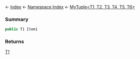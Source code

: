 ← [Index](Api-Index) ← [Namespace Index](Namespace-Index) ← [MyTuple&lt;T1, T2, T3, T4, T5, T6&gt;](VRage.MyTuple`6)

### Summary

```csharp
public T1 Item1
```

### Returns

[T1]()


